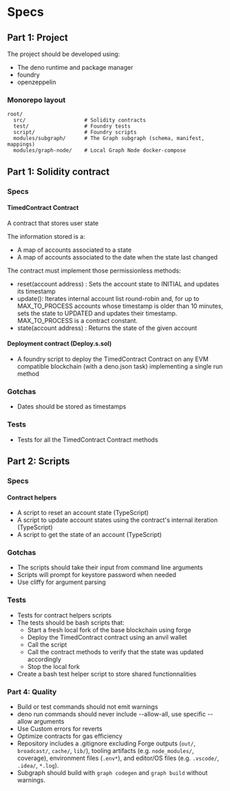 # Specs

## Part 1: Project

The project should be developed using:

- The deno runtime and package manager
- foundry
- openzeppelin

### Monorepo layout

```
root/
  src/                   # Solidity contracts
  test/                  # Foundry tests
  script/                # Foundry scripts
  modules/subgraph/      # The Graph subgraph (schema, manifest, mappings)
  modules/graph-node/    # Local Graph Node docker-compose
```

## Part 1: Solidity contract

### Specs

#### TimedContract Contract

A contract that stores user state

The information stored is a:

- A map of accounts associated to a state
- A map of accounts associated to the date when the state last changed

The contract must implement those permissionless methods:
- reset(account address) : Sets the account state to INITIAL and updates its timestamp
- update(): Iterates internal account list round-robin and, for up to MAX_TO_PROCESS accounts whose timestamp is older than 10 minutes, sets the state to UPDATED and updates their timestamp. MAX_TO_PROCESS is a contract constant.
- state(account address) : Returns the state of the given account

#### Deployment contract (Deploy.s.sol)

- A foundry script to deploy the TimedContract Contract on any EVM compatible blockchain (with a deno.json task) implementing a single run method

### Gotchas

- Dates should be stored as timestamps

### Tests

- Tests for all the TimedContract Contract methods

## Part 2: Scripts

### Specs

#### Contract helpers

- A script to reset an account state (TypeScript)
- A script to update account states using the contract's internal iteration (TypeScript)
- A script to get the state of an account (TypeScript)

### Gotchas

- The scripts should take their input from command line arguments
- Scripts will prompt for keystore password when needed
- Use cliffy for argument parsing

### Tests

- Tests for contract helpers scripts
- The tests should be bash scripts that:
  - Start a fresh local fork of the base blockchain using forge
  - Deploy the TimedContract contract using an anvil wallet
  - Call the script
  - Call the contract methods to verify that the state was updated accordingly
  - Stop the local fork
- Create a bash test helper script to store shared functionnalities

### Part 4: Quality

- Build or test commands should not emit warnings
- deno run commands should never include --allow-all, use specific --allow
  arguments
- Use Custom errors for reverts
- Optimize contracts for gas efficiency
 - Repository includes a .gitignore excluding Forge outputs (`out/`, `broadcast/`, `cache/`, `lib/`), tooling artifacts (e.g. `node_modules/`, coverage), environment files (`.env*`), and editor/OS files (e.g. `.vscode/`, `.idea/`, `*.log`).
 - Subgraph should build with `graph codegen` and `graph build` without warnings.
